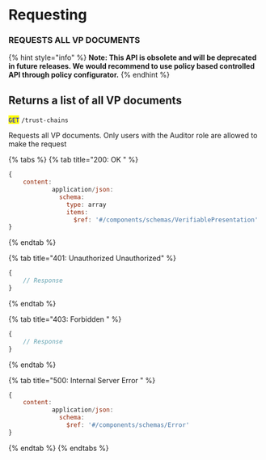 # Requesting

### REQUESTS ALL VP DOCUMENTS

{% hint style="info" %}
**Note: This API is obsolete and will be deprecated in future releases. We would recommend to use policy based controlled API through policy configurator.**
{% endhint %}

## Returns a list of all VP documents

<mark style="color:blue;">`GET`</mark> `/trust-chains`

Requests all VP documents. Only users with the Auditor role are allowed to make the request

{% tabs %}
{% tab title="200: OK " %}
```javascript
{
    content:
            application/json:
              schema:
                type: array
                items:
                  $ref: '#/components/schemas/VerifiablePresentation'
}
```
{% endtab %}

{% tab title="401: Unauthorized Unauthorized" %}
```javascript
{
    // Response
}
```
{% endtab %}

{% tab title="403: Forbidden " %}
```javascript
{
    // Response
}
```
{% endtab %}

{% tab title="500: Internal Server Error " %}
```javascript
{
    content:
            application/json:
              schema:
                $ref: '#/components/schemas/Error'
}
```
{% endtab %}
{% endtabs %}
